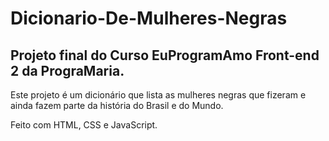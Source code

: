 # Dicionario-De-Mulheres-Negras

## Projeto final do Curso EuProgramAmo Front-end 2 da PrograMaria.

Este projeto  é um dicionário que lista as mulheres negras que
fizeram e ainda fazem parte da história do Brasil e do Mundo.

Feito com HTML, CSS e JavaScript.
